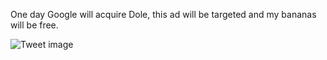 One day Google will acquire Dole, this ad will be targeted and my bananas will be free.


![Tweet image](/asset/crosspoast/F2IPG4JakAEzW3c.png)


